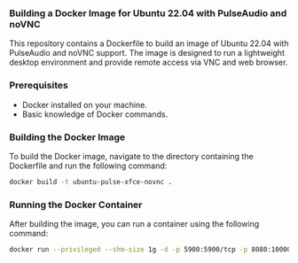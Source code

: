 ### Building a Docker Image for Ubuntu 22.04 with PulseAudio and noVNC
This repository contains a Dockerfile to build an image of Ubuntu 22.04 with PulseAudio and noVNC support. The image is designed to run a lightweight desktop environment and provide remote access via VNC and web browser.
### Prerequisites
- Docker installed on your machine.
- Basic knowledge of Docker commands.
### Building the Docker Image
To build the Docker image, navigate to the directory containing the Dockerfile and run the following command:

```bash
docker build -t ubuntu-pulse-xfce-novnc .
```
### Running the Docker Container
After building the image, you can run a container using the following command:

```bash
docker run --privileged --shm-size 1g -d -p 5900:5900/tcp -p 8080:10000 -e VNC_PASSWD=password -e PORT=10000 -e AUDIO_PORT=1699 -e WEBSOCKIFY_PORT=6900 -e VNC_PORT=5900 -e SCREEN_WIDTH=1024 -e SCREEN_HEIGHT=768 -e SCREEN_DEPTH=24 ubuntu-pulse-xfce-novnc
```
